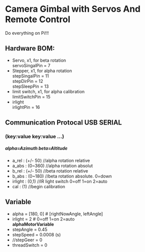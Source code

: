# Camera Gimbal with Servos And Remote Control
Do everything on Pi!!!

## Hardware BOM:

- Servo, x1, for beta rotation  
servoSingalPin = 7
- Stepper, x1, for alpha rotation  
stepSingalPin = 11  
stepDirPin = 12  
stepSleepPin = 13
- limit switch, x1, for alpha calibration  
limitSwitchPin = 15
- irlight  
irlightPin = 16



## Communication Protocal USB SERIAL
### (key:value key:value ...)
##### alpha=Azimuth beta=Altitude
- a_rel : (+/- 50) //alpha rotation relative 
- a_abs : (0~360) //alpha rotation absolut
- b_rel : (+/- 50) //beta rotation relative
- b_abs : (0~180) //beta rotation absolute. 0=down
- irlight : (0,1) //IR light switch 0=off 1=on 2=auto
- cal : (1) //begin calibration

## Variable
- alpha = [180, 0]  # [rightNowAngle, leftAngle]
- irlight = 2      # 0=off 1=on 2=auto  
**alphaMotorVariable**
- stepAngle = 0.45
- stepSpeed = 0.0008   (s)
- //stepGeer = 0
- threadSwitch = 0
